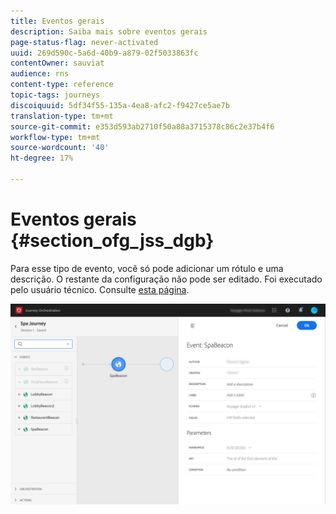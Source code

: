 ```yaml
---
title: Eventos gerais
description: Saiba mais sobre eventos gerais
page-status-flag: never-activated
uuid: 269d590c-5a6d-40b9-a879-02f5033863fc
contentOwner: sauviat
audience: rns
content-type: reference
topic-tags: journeys
discoiquuid: 5df34f55-135a-4ea8-afc2-f9427ce5ae7b
translation-type: tm+mt
source-git-commit: e353d593ab2710f50a88a3715378c86c2e37b4f6
workflow-type: tm+mt
source-wordcount: '40'
ht-degree: 17%

---
```



# Eventos gerais {#section_ofg_jss_dgb}

Para esse tipo de evento, você só pode adicionar um rótulo e uma descrição. O restante da configuração não pode ser editado. Foi executado pelo usuário técnico. Consulte [esta página](../event/about-events.md).

![](../assets/general-events.png)
